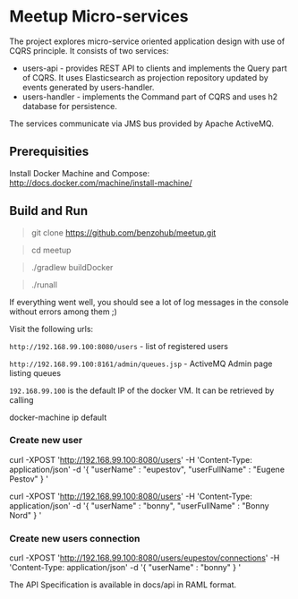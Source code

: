 # Meetup Micro-services

The project explores micro-service oriented application design with use of CQRS principle.
It consists of two services:

- users-api - provides REST API to clients and implements the Query part of CQRS.
It uses Elasticsearch as projection repository updated by events generated by users-handler.
- users-handler - implements the Command part of CQRS and uses h2 database for persistence.

The services communicate via JMS bus provided by Apache ActiveMQ.

## Prerequisities

Install Docker Machine and Compose: http://docs.docker.com/machine/install-machine/

## Build and Run

> git clone https://github.com/benzohub/meetup.git

> cd meetup

> ./gradlew buildDocker

> ./runall

If everything went well, you should see a lot of log messages in the console without errors among them ;)

Visit the following urls:

`http://192.168.99.100:8080/users` - list of registered users

`http://192.168.99.100:8161/admin/queues.jsp` - ActiveMQ Admin page listing queues

`192.168.99.100` is the default IP of the docker VM. It can be retrieved by calling

docker-machine ip default

### Create new user

curl -XPOST 'http://192.168.99.100:8080/users' -H 'Content-Type: application/json' -d '{
    "userName" : "eupestov",
    "userFullName" : "Eugene Pestov"
}
'

curl -XPOST 'http://192.168.99.100:8080/users' -H 'Content-Type: application/json' -d '{
    "userName" : "bonny",
    "userFullName" : "Bonny Nord"
}
'

### Create new users connection

curl -XPOST 'http://192.168.99.100:8080/users/eupestov/connections' -H 'Content-Type: application/json' -d '{
    "userName" : "bonny"
}
'

The API Specification is available in docs/api in RAML format.
